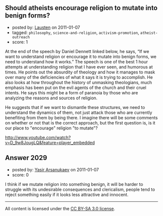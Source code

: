 ## Should atheists encourage religion to mutate into benign forms?

- posted by: [Lausten](https://stackexchange.com/users/-1/584-lausten) on 2011-01-07
- tagged: `philosophy`, `science-and-religion`, `activism-promotion`, `atheist-outreach`
- score: 1

At the end of the speech by Daniel Dennett linked below, he says, “If we want to understand religion or encourage it to mutate into benign forms, we need to understand how it works.” The speech is one of the best 1 hour attempts at understanding religion that I have ever seen, and humorous at times. He points out the absurdity of theology and how it manages to mask over many of the deficiencies of what it says it is trying to accomplish. He also looks at how throughout the history of unmasking theologians, much emphasis has been put on the evil agents of the church and their cruel intents. He says this might be a form of paranoia by those who are analyzing the reasons and sources of religion.

He suggests that if we want to dismantle these structures, we need to understand the dynamics of them, not just attack those who are currently benefiting from them by being there. I imagine there will be some comments on whether or not that is the correct approach, but the first question is, is it our place to "encourage" religion "to mutate"?

http://www.youtube.com/watch?v=D_9w8JougLQ&feature=player_embedded


## Answer 2029

- posted by: [Yasir Arsanukaev](https://stackexchange.com/users/-1/197-yasir-arsanukaev) on 2011-01-07
- score: 0

I think if we mutate religion into something benign, it will be harder to struggle with its undesirable consequences and clericalism, people tend to reject something easily if it looks less attractive and innocent.



---

All content is licensed under the [CC BY-SA 3.0 license](https://creativecommons.org/licenses/by-sa/3.0/).
